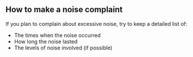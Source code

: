 ##  How to make a noise complaint

If you plan to complain about excessive noise, try to keep a detailed list of:

  * The times when the noise occurred 
  * How long the noise lasted 
  * The levels of noise involved (if possible) 
